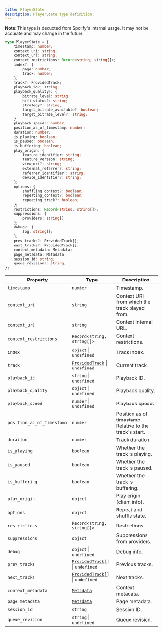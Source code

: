 ```yaml
---
title: PlayerState
description: PlayerState type definition.
---
```


**Note**: This type is deducted from Spotify's internal usage. It may not be accurate and may change in the future.

```ts
type PlayerState = {
    timestamp: number;
    context_uri: string;
    context_url: string;
    context_restrictions: Record<string, string[]>;
    index?: {
        page: number;
        track: number;
    };
    track?: ProvidedTrack;
    playback_id?: string;
    playback_quality?: {
        bitrate_level: string;
        hifi_status?: string;
        strategy?: string;
        target_bitrate_available?: boolean;
        target_bitrate_level?: string;
    }
    playback_speed?: number;
    position_as_of_timestamp: number;
    duration: number;
    is_playing: boolean;
    is_paused: boolean;
    is_buffering: boolean;
    play_origin: {
        feature_identifier: string;
        feature_version: string;
        view_uri?: string;
        external_referrer?: string;
        referrer_identifier?: string;
        device_identifier?: string;
    };
    options: {
        shuffling_context?: boolean;
        repeating_context?: boolean;
        repeating_track?: boolean;
    };
    restrictions: Record<string, string[]>;
    suppressions: {
        providers: string[];
    };
    debug?: {
        log: string[];
    };
    prev_tracks?: ProvidedTrack[];
    next_tracks?: ProvidedTrack[];
    context_metadata: Metadata;
    page_metadata: Metadata;
    session_id: string;
    queue_revision?: string;
};
```

| Property | Type | Description |
| --- | --- | --- |
| `timestamp` | `number` | Timestamp. |
| `context_uri` | `string` | Context URI from which the track played from. |
| `context_url` | `string` | Context internal URL. |
| `context_restrictions` | `Record<string, string[]>` | Context restrictions. |
| `index` | `object` &#124; `undefined` | Track index. |
| `track` | [`ProvidedTrack`](/docs/development/api-wrapper/types/provided-track) &#124; `undefined` | Current track. |
| `playback_id` | `string` &#124; `undefined` | Playback ID. |
| `playback_quality` | `object` &#124; `undefined` | Playback quality. |
| `playback_speed` | `number` &#124; `undefined` | Playback speed. |
| `position_as_of_timestamp` | `number` | Position as of timestamp. Relative to the track's start. |
| `duration` | `number` | Track duration. |
| `is_playing` | `boolean` | Whether the track is playing. |
| `is_paused` | `boolean` | Whether the track is paused. |
| `is_buffering` | `boolean` | Whether the track is buffering. |
| `play_origin` | `object` | Play origin (client info). |
| `options` | `object` | Repeat and shuffle state. |
| `restrictions` | `Record<string, string[]>` | Restrictions. |
| `suppressions` | `object` | Suppressions from providers. |
| `debug` | `object` &#124; `undefined` | Debug info. |
| `prev_tracks` | [`ProvidedTrack[]`](/docs/development/api-wrapper/types/provided-track) &#124; `undefined` | Previous tracks. |
| `next_tracks` | [`ProvidedTrack[]`](/docs/development/api-wrapper/types/provided-track) &#124; `undefined` | Next tracks. |
| `context_metadata` | [`Metadata`](/docs/development/api-wrapper/types/metadata) | Context metadata. |
| `page_metadata` | [`Metadata`](/docs/development/api-wrapper/types/metadata) | Page metadata. |
| `session_id` | `string` | Session ID. |
| `queue_revision` | `string` &#124; `undefined` | Queue revision. |